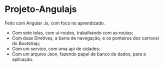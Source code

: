 # Projeto-Angulajs
Feito com Angular Js, com foco no aprendizado.

- Com sete telas, com ui-routes, trabalhando com as routas;
- Com duas Diretives, a barra de navegação, e os ponteiros dos carrocel do Bootstrap;
- Com um service, com uma api de cidades;
- Com um arquivo Json, fazendo papel de banco de dados, para a aplicação.
